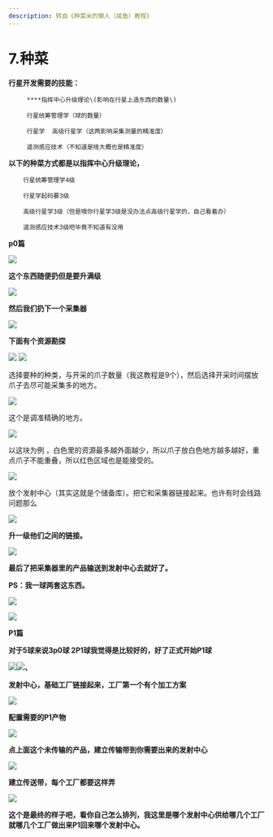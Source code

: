 ```yaml
---
description: 转自《种菜米的懒人（咸鱼）教程》
---
```


# 7.种菜

**行星开发需要的技能：**

         ****指挥中心升级理论\(影响在行星上造东西的数量\) 

         行星统筹管理学（球的数量）

         行星学  高级行星学（这两影响采集测量的精准度）

         遥测感应技术（不知道是啥大概也是精准度）

**以下的种菜方式都是以指挥中心升级理论，**

        行星统筹管理学4级

        行星学起码要3级

        高级行星学3级（但是哦你行星学3级是没办法点高级行星学的，自己看着办）

        遥测感应技术3级吧毕竟不知道有没用

**p0篇**

![](file:///C:\Users\ADMINI~1\AppData\Local\Temp\ksohtml19368\wps1.jpg)

**这个东西随便扔但是要升满级**

![](file:///C:\Users\ADMINI~1\AppData\Local\Temp\ksohtml19368\wps2.jpg)

**然后我们扔下一个采集器**

![](file:///C:\Users\ADMINI~1\AppData\Local\Temp\ksohtml19368\wps3.jpg)

**下面有个资源勘探**

![](file:///C:\Users\ADMINI~1\AppData\Local\Temp\ksohtml19368\wps4.jpg) ![](file:///C:\Users\ADMINI~1\AppData\Local\Temp\ksohtml19368\wps5.jpg)

选择要种的种类，与开采的爪子数量（我这教程是9个），然后选择开采时间摆放爪子去尽可能采集多的地方。

![](file:///C:\Users\ADMINI~1\AppData\Local\Temp\ksohtml19368\wps6.jpg)

这个是调准精确的地方。

![](file:///C:\Users\ADMINI~1\AppData\Local\Temp\ksohtml19368\wps7.jpg)

以这块为例 ，白色里的资源最多越外面越少，所以爪子放白色地方越多越好，重点爪子不能重叠，所以红色区域也是能接受的。

![](file:///C:\Users\ADMINI~1\AppData\Local\Temp\ksohtml19368\wps8.jpg)

放个发射中心（其实这就是个储备库）。把它和采集器链接起来。也许有时会线路问题那么

![](file:///C:\Users\ADMINI~1\AppData\Local\Temp\ksohtml19368\wps9.jpg)

**升一级他们之间的链接。**

![](file:///C:\Users\ADMINI~1\AppData\Local\Temp\ksohtml19368\wps10.jpg)

**最后了把采集器里的产品输送到发射中心去就好了。**

**PS：我一球两套这东西。**

![](file:///C:\Users\ADMINI~1\AppData\Local\Temp\ksohtml19368\wps11.jpg)

![](file:///C:\Users\ADMINI~1\AppData\Local\Temp\ksohtml19368\wps12.jpg)

**P1篇**

**对于5球来说3p0球 2P1球我觉得是比较好的，好了正式开始P1球**

![](file:///C:\Users\ADMINI~1\AppData\Local\Temp\ksohtml19368\wps13.jpg)![](file:///C:\Users\ADMINI~1\AppData\Local\Temp\ksohtml19368\wps14.jpg)**、**

**发射中心，基础工厂链接起来，工厂第一个有个加工方案**

![](file:///C:\Users\ADMINI~1\AppData\Local\Temp\ksohtml19368\wps15.jpg)

**配置需要的P1产物**

![](file:///C:\Users\ADMINI~1\AppData\Local\Temp\ksohtml19368\wps16.jpg)

**点上面这个未传输的产品，建立传输带到你需要出来的发射中心**

![](file:///C:\Users\ADMINI~1\AppData\Local\Temp\ksohtml19368\wps17.jpg)

**建立传送带，每个工厂都要这样弄**

![](file:///C:\Users\ADMINI~1\AppData\Local\Temp\ksohtml19368\wps18.jpg)

**这个是最终的样子吧，看你自己怎么排列，我这里是哪个发射中心供给哪几个工厂就哪几个工厂做出来P1回来哪个发射中心。**

